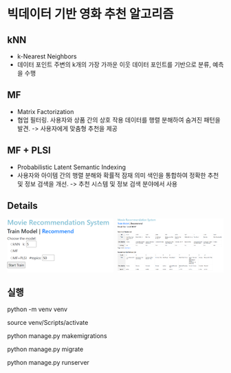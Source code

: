 # 빅데이터 기반 영화 추천 알고리즘

## kNN
- k-Nearest Neighbors
- 데이터 포인트 주변의 k개의 가장 가까운 이웃 데이터 포인트를 기반으로 분류, 예측을 수행
 
## MF
- Matrix Factorization
- 협업 필터링. 사용자와 상품 간의 상호 작용 데이터를 행렬 분해하여 숨겨진 패턴을 발견. -> 사용자에게 맞춤형 추천을 제공

## MF + PLSI
- Probabilistic Latent Semantic Indexing
- 사용자와 아이템 간의 행렬 분해와 확률적 잠재 의미 색인을 통합하여 정확한 추천 및 정보 검색을 개선. -> 추천 시스템 및 정보 검색 분야에서 사용


## Details
<div style="display: flex; flex-wrap: wrap; justify-content: space-between;">
  <img src="images/캡처.png" width="49%" alt="2">
  <img src="images/캡처2.png" width="49%" alt="3">
</div>


## 실행
python -m venv venv

source venv/Scripts/activate

python manage.py makemigrations

python manage.py migrate

python manage.py runserver


